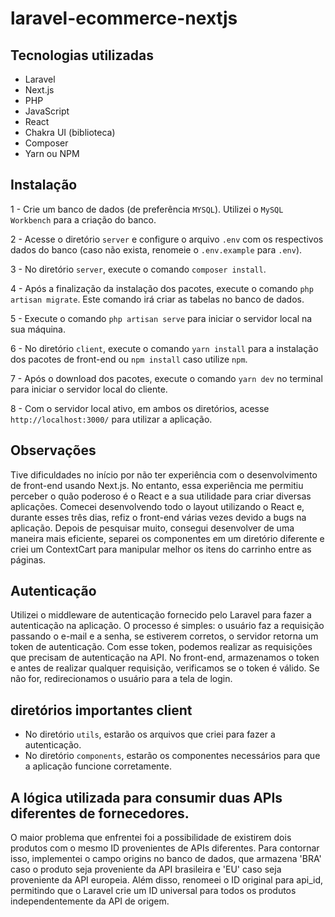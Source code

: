 # laravel-ecommerce-nextjs

## Tecnologias utilizadas
- Laravel
- Next.js
- PHP
- JavaScript
- React
- Chakra UI (biblioteca)
- Composer
- Yarn ou NPM
## Instalação
1 - Crie um banco de dados (de preferência `MYSQL`). Utilizei o `MySQL Workbench` para a criação do banco.

2 - Acesse o diretório `server` e configure o arquivo `.env` com os respectivos dados do banco (caso não exista, renomeie o `.env.example` para `.env`).

3 - No diretório `server`, execute o comando `composer install`.

4 - Após a finalização da instalação dos pacotes, execute o comando `php artisan migrate`. Este comando irá criar as tabelas no banco de dados.

5 - Execute o comando `php artisan serve` para iniciar o servidor local na sua máquina.

6 - No diretório `client`, execute o comando `yarn install` para a instalação dos pacotes de front-end ou `npm install` caso utilize `npm`.

7 - Após o download dos pacotes, execute o comando `yarn dev` no terminal para iniciar o servidor local do cliente.

8 - Com o servidor local ativo, em ambos os diretórios, acesse `http://localhost:3000/` para utilizar a aplicação.

## Observações

Tive dificuldades no início por não ter experiência com o desenvolvimento de front-end usando Next.js. No entanto, essa experiência me permitiu perceber o quão poderoso é o React e a sua utilidade para criar diversas aplicações. Comecei desenvolvendo todo o layout utilizando o React e, durante esses três dias, refiz o front-end várias vezes devido a bugs na aplicação. Depois de pesquisar muito, consegui desenvolver de uma maneira mais eficiente, separei os componentes em um diretório diferente e criei um ContextCart para manipular melhor os itens do carrinho entre as páginas.

## Autenticação

Utilizei o middleware de autenticação fornecido pelo Laravel para fazer a autenticação na aplicação. O processo é simples: o usuário faz a requisição passando o e-mail e a senha, se estiverem corretos, o servidor retorna um token de autenticação. Com esse token, podemos realizar as requisições que precisam de autenticação na API. No front-end, armazenamos o token e antes de realizar qualquer requisição, verificamos se o token é válido. Se não for, redirecionamos o usuário para a tela de login.


## diretórios importantes client

- No diretório `utils`, estarão os arquivos que criei para fazer a autenticação.
- No diretório `components`, estarão os componentes necessários para que a aplicação funcione corretamente.

## A lógica utilizada para consumir duas APIs diferentes de fornecedores.

O maior problema que enfrentei foi a possibilidade de existirem dois produtos com o mesmo ID provenientes de APIs diferentes. Para contornar isso, implementei o campo origins no banco de dados, que armazena 'BRA' caso o produto seja proveniente da API brasileira e 'EU' caso seja proveniente da API europeia. Além disso, renomeei o ID original para api_id, permitindo que o Laravel crie um ID universal para todos os produtos independentemente da API de origem.

